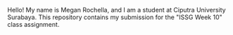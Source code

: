 Hello! My name is Megan Rochella, and I am a student at Ciputra University Surabaya. This repository contains my submission for the "ISSG Week 10" class assignment.
